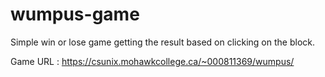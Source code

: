 # wumpus-game
Simple win or lose game getting the result based on clicking on the block. 

Game URL : https://csunix.mohawkcollege.ca/~000811369/wumpus/
